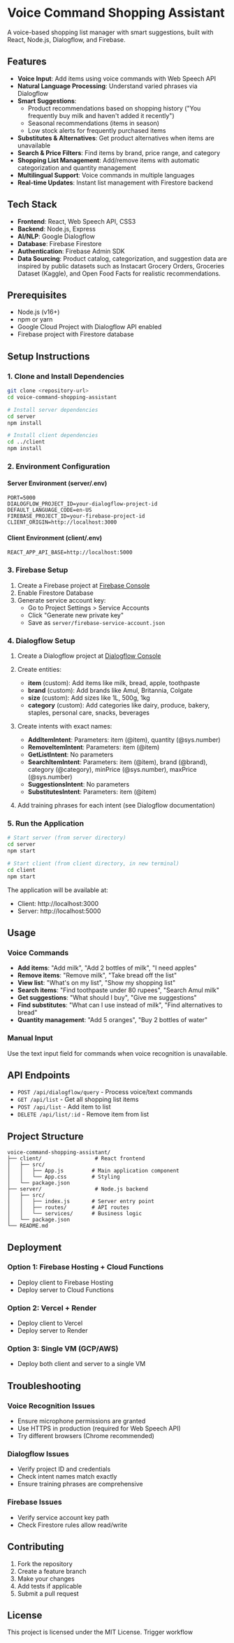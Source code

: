 # Voice Command Shopping Assistant

A voice-based shopping list manager with smart suggestions, built with React, Node.js, Dialogflow, and Firebase.

## Features

- **Voice Input**: Add items using voice commands with Web Speech API
- **Natural Language Processing**: Understand varied phrases via Dialogflow
- **Smart Suggestions**: 
  - Product recommendations based on shopping history ("You frequently buy milk and haven't added it recently")
  - Seasonal recommendations (items in season)
  - Low stock alerts for frequently purchased items
- **Substitutes & Alternatives**: Get product alternatives when items are unavailable
- **Search & Price Filters**: Find items by brand, price range, and category
- **Shopping List Management**: Add/remove items with automatic categorization and quantity management
- **Multilingual Support**: Voice commands in multiple languages
- **Real-time Updates**: Instant list management with Firestore backend

## Tech Stack

- **Frontend**: React, Web Speech API, CSS3
- **Backend**: Node.js, Express
- **AI/NLP**: Google Dialogflow
- **Database**: Firebase Firestore
- **Authentication**: Firebase Admin SDK
- **Data Sourcing**: Product catalog, categorization, and suggestion data are inspired by public datasets such as Instacart Grocery Orders, Groceries Dataset (Kaggle), and Open Food Facts for realistic recommendations.

## Prerequisites

- Node.js (v16+)
- npm or yarn
- Google Cloud Project with Dialogflow API enabled
- Firebase project with Firestore database

## Setup Instructions

### 1. Clone and Install Dependencies

```bash
git clone <repository-url>
cd voice-command-shopping-assistant

# Install server dependencies
cd server
npm install

# Install client dependencies
cd ../client
npm install
```

### 2. Environment Configuration

#### Server Environment (server/.env)
```env
PORT=5000
DIALOGFLOW_PROJECT_ID=your-dialogflow-project-id
DEFAULT_LANGUAGE_CODE=en-US
FIREBASE_PROJECT_ID=your-firebase-project-id
CLIENT_ORIGIN=http://localhost:3000
```

#### Client Environment (client/.env)
```env
REACT_APP_API_BASE=http://localhost:5000
```

### 3. Firebase Setup

1. Create a Firebase project at [Firebase Console](https://console.firebase.google.com/)
2. Enable Firestore Database
3. Generate service account key:
   - Go to Project Settings > Service Accounts
   - Click "Generate new private key"
   - Save as `server/firebase-service-account.json`

### 4. Dialogflow Setup

1. Create a Dialogflow project at [Dialogflow Console](https://dialogflow.cloud.google.com/)
2. Create entities:
   - **item** (custom): Add items like milk, bread, apple, toothpaste
   - **brand** (custom): Add brands like Amul, Britannia, Colgate
   - **size** (custom): Add sizes like 1L, 500g, 1kg
   - **category** (custom): Add categories like dairy, produce, bakery, staples, personal care, snacks, beverages

3. Create intents with exact names:
   - **AddItemIntent**: Parameters: item (@item), quantity (@sys.number)
   - **RemoveItemIntent**: Parameters: item (@item)
   - **GetListIntent**: No parameters
   - **SearchItemIntent**: Parameters: item (@item), brand (@brand), category (@category), minPrice (@sys.number), maxPrice (@sys.number)
   - **SuggestionsIntent**: No parameters
   - **SubstitutesIntent**: Parameters: item (@item)

4. Add training phrases for each intent (see Dialogflow documentation)

### 5. Run the Application

```bash
# Start server (from server directory)
cd server
npm start

# Start client (from client directory, in new terminal)
cd client
npm start
```

The application will be available at:
- Client: http://localhost:3000
- Server: http://localhost:5000

## Usage

### Voice Commands

- **Add items**: "Add milk", "Add 2 bottles of milk", "I need apples"
- **Remove items**: "Remove milk", "Take bread off the list"
- **View list**: "What's on my list", "Show my shopping list"
- **Search items**: "Find toothpaste under 80 rupees", "Search Amul milk"
- **Get suggestions**: "What should I buy", "Give me suggestions"
- **Find substitutes**: "What can I use instead of milk", "Find alternatives to bread"
- **Quantity management**: "Add 5 oranges", "Buy 2 bottles of water"

### Manual Input

Use the text input field for commands when voice recognition is unavailable.

## API Endpoints

- `POST /api/dialogflow/query` - Process voice/text commands
- `GET /api/list` - Get all shopping list items
- `POST /api/list` - Add item to list
- `DELETE /api/list/:id` - Remove item from list

## Project Structure

```
voice-command-shopping-assistant/
├── client/                 # React frontend
│   ├── src/
│   │   ├── App.js         # Main application component
│   │   └── App.css        # Styling
│   └── package.json
├── server/                 # Node.js backend
│   ├── src/
│   │   ├── index.js       # Server entry point
│   │   ├── routes/        # API routes
│   │   └── services/      # Business logic
│   └── package.json
└── README.md
```

## Deployment

### Option 1: Firebase Hosting + Cloud Functions
- Deploy client to Firebase Hosting
- Deploy server to Cloud Functions

### Option 2: Vercel + Render
- Deploy client to Vercel
- Deploy server to Render

### Option 3: Single VM (GCP/AWS)
- Deploy both client and server to a single VM

## Troubleshooting

### Voice Recognition Issues
- Ensure microphone permissions are granted
- Use HTTPS in production (required for Web Speech API)
- Try different browsers (Chrome recommended)

### Dialogflow Issues
- Verify project ID and credentials
- Check intent names match exactly
- Ensure training phrases are comprehensive

### Firebase Issues
- Verify service account key path
- Check Firestore rules allow read/write

## Contributing

1. Fork the repository
2. Create a feature branch
3. Make your changes
4. Add tests if applicable
5. Submit a pull request

## License

This project is licensed under the MIT License.
T r i g g e r   w o r k f l o w  
 